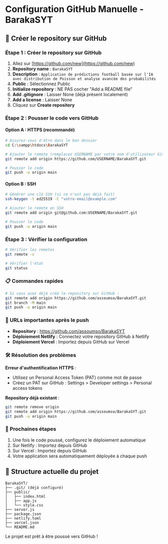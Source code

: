 # Configuration GitHub Manuelle - BarakaSYT

## 🚀 Créer le repository sur GitHub

### Étape 1 : Créer le repository sur GitHub
1. Allez sur [https://github.com/new](https://github.com/new)
2. **Repository name** : `BarakaSYT`
3. **Description** : `Application de prédictions football basée sur l'IA avec distribution de Poisson et analyse avancée des probabilités`
4. **Public** : Sélectionnez Public
5. **Initialize repository** : NE PAS cocher "Add a README file"
6. **Add .gitignore** : Laisser None (déjà présent localement)
7. **Add a license** : Laisser None
8. Cliquez sur **Create repository**

### Étape 2 : Pousser le code vers GitHub

#### Option A : HTTPS (recommandé)
```bash
# Assurez-vous d'être dans le bon dossier
cd C:\xampp\htdocs\BarakaSYT

# Ajouter le remote (remplacez USERNAME par votre nom d'utilisateur GitHub)
git remote add origin https://github.com/USERNAME/BarakaSYT.git

# Pousser le code
git push -u origin main
```

#### Option B : SSH
```bash
# Générer une clé SSH (si ce n'est pas déjà fait)
ssh-keygen -t ed25519 -C "votre-email@example.com"

# Ajouter le remote en SSH
git remote add origin git@github.com:USERNAME/BarakaSYT.git

# Pousser le code
git push -u origin main
```

### Étape 3 : Vérifier la configuration
```bash
# Vérifier les remotes
git remote -v

# Vérifier l'état
git status
```

### 📋 Commandes rapides
```bash
# Si vous avez déjà créé le repository sur GitHub :
git remote add origin https://github.com/assoumso/BarakaSYT.git
git branch -M main
git push -u origin main
```

### 🔗 URLs importantes après le push
- **Repository** : https://github.com/assoumso/BarakaSYT
- **Déploiement Netlify** : Connectez votre repository GitHub à Netlify
- **Déploiement Vercel** : Importez depuis GitHub sur Vercel

### 🛠️ Résolution des problèmes

**Erreur d'authentification HTTPS** :
- Utilisez un Personal Access Token (PAT) comme mot de passe
- Créez un PAT sur GitHub : Settings > Developer settings > Personal access tokens

**Repository déjà existant** :
```bash
git remote remove origin
git remote add origin https://github.com/assoumso/BarakaSYT.git
git push -u origin main
```

### 🎯 Prochaines étapes
1. Une fois le code poussé, configurez le déploiement automatique
2. Sur Netlify : Importez depuis GitHub
3. Sur Vercel : Importez depuis GitHub
4. Votre application sera automatiquement déployée à chaque push

## 📁 Structure actuelle du projet
```
BarakaSYT/
├── .git/ (déjà configuré)
├── public/
│   ├── index.html
│   ├── app.js
│   └── style.css
├── server.js
├── package.json
├── netlify.toml
├── vercel.json
└── README.md
```

Le projet est prêt à être poussé vers GitHub !